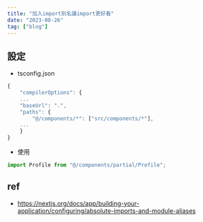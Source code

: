 ```yaml
---
title: "加入import別名讓import更好看"
date: "2023-08-26"
tag: ["blog"]
---
```

## 設定
- tsconfig.json
```js
{
	"compilerOptions": {
	...
	"baseUrl": ".",
	"paths": {
		"@/components/*": ["src/components/*"],
	...
	}
}
```
- 使用
```js
import Profile from "@/components/partial/Profile";
```
## ref
- https://nextjs.org/docs/app/building-your-application/configuring/absolute-imports-and-module-aliases